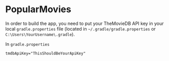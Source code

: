 PopularMovies
=

In order to build the app, you need to put your TheMovieDB API key in your local `gradle.properties` file (located in `~/.gradle/gradle.properties` or `C:\Users\YourUsername\.gradle`).

In `gradle.properties`
```
tmdbApiKey="ThisShouldBeYourApiKey"
```